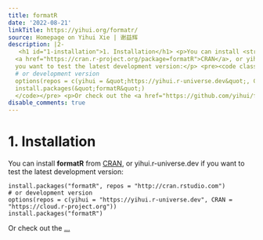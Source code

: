 ```yaml
---
title: formatR
date: '2022-08-21'
linkTitle: https://yihui.org/formatr/
source: Homepage on Yihui Xie | 谢益辉
description: |2-
   <h1 id="1-installation">1. Installation</h1> <p>You can install <strong>formatR</strong> from
  <a href="https://cran.r-project.org/package=formatR">CRAN</a>, or yihui.r-universe.dev if
  you want to test the latest development version:</p> <pre><code class="language-r">install.packages(&quot;formatR&quot;, repos = &quot;http://cran.rstudio.com&quot;)
  # or development version
  options(repos = c(yihui = &quot;https://yihui.r-universe.dev&quot;, CRAN = &quot;https://cloud.r-project.org&quot;))
  install.packages(&quot;formatR&quot;)
  </code></pre> <p>Or check out the <a href="https://github.com/yihui/formatR"> ...
disable_comments: true
---
```

 <h1 id="1-installation">1. Installation</h1> <p>You can install <strong>formatR</strong> from
<a href="https://cran.r-project.org/package=formatR">CRAN</a>, or yihui.r-universe.dev if
you want to test the latest development version:</p> <pre><code class="language-r">install.packages(&quot;formatR&quot;, repos = &quot;http://cran.rstudio.com&quot;)
# or development version
options(repos = c(yihui = &quot;https://yihui.r-universe.dev&quot;, CRAN = &quot;https://cloud.r-project.org&quot;))
install.packages(&quot;formatR&quot;)
</code></pre> <p>Or check out the <a href="https://github.com/yihui/formatR"> ...